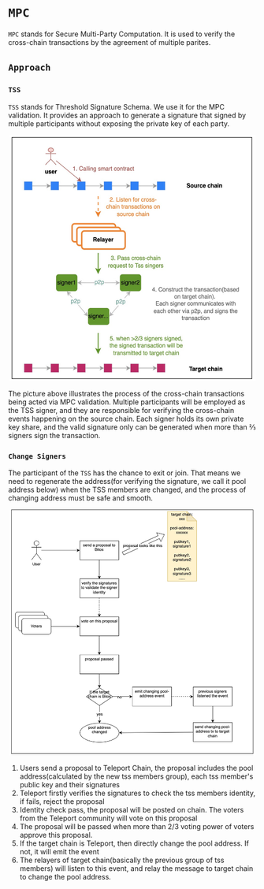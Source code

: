 # `MPC`

`MPC` stands for Secure Multi-Party Computation. It is used to verify the cross-chain transactions by the agreement of multiple parites.  

## `Approach`

### `TSS`

`TSS` stands for Threshold Signature Schema. We use it for the MPC validation. It provides an approach to generate a signature that signed by multiple participants without exposing the private key of each party.

<div style="text-align:center">
<img src="./tss_process.jpg" width = "500" height = "500" />
</div>

The picture above illustrates the process of the cross-chain transactions being acted via MPC validation. Multiple participants will be employed as the TSS signer, and they are responsible for verifying the cross-chain events happening on the source chain. Each signer holds its own private key share, and the valid signature only can be generated when more than ⅔ signers sign the transaction.

### `Change Signers`

The participant of the `TSS` has the chance to exit or join. That means we need to regenerate the address(for verifying the signature, we call it pool address below) when the TSS members are changed, and the process of changing address must be safe and smooth.

<div style="text-align:center">
<img src="./ca_process.jpg" width = "500" height = "500" />
</div>

1. Users send a proposal to Teleport Chain, the proposal includes the pool address(calculated by the new tss members group), each tss member's public key and their signatures
2. Teleport firstly verifies the signatures to check the tss members identity, if fails, reject the proposal
3. Identity check pass, the proposal will be posted on chain. The voters from the Teleport community will vote on this proposal
4. The proposal will be passed when more than 2/3 voting power of voters approve this proposal.
5. If the target chain is Teleport, then directly change the pool address. If not, it will emit the event
6. The relayers of target chain(basically the previous group of tss members) will listen to this event, and relay the message to target chain to change the pool address.
